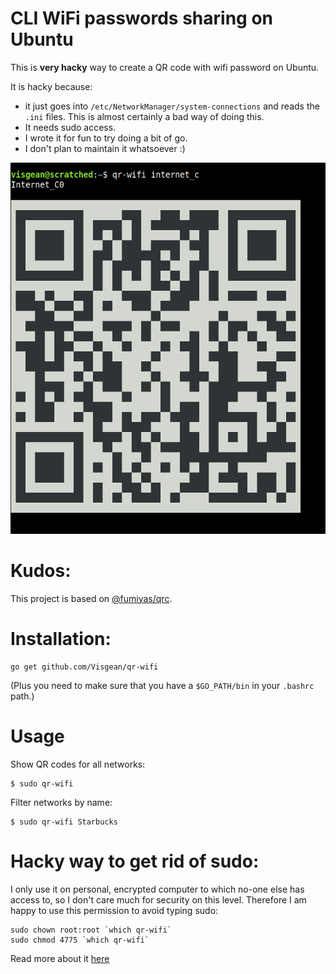 # CLI WiFi passwords sharing on Ubuntu

This is **very hacky** way to create a QR code with wifi password on Ubuntu. 

It is hacky because:
- it just goes into `/etc/NetworkManager/system-connections` and reads the `.ini` files. This is almost certainly a bad way of doing this. 
- It needs sudo access.
- I wrote it for fun to try doing a bit of go. 
- I don't plan to maintain it whatsoever :) 


![](example.png)

# Kudos:

This project is based on [@fumiyas/qrc](https://github.com/fumiyas/qrc).


# Installation:

```
go get github.com/Visgean/qr-wifi
```

(Plus you need to make sure that you have a `$GO_PATH/bin` in your `.bashrc` path.)

# Usage

Show QR codes for all networks:

```
$ sudo qr-wifi 
```

Filter networks by name:

```
$ sudo qr-wifi Starbucks
```


# Hacky way to get rid of sudo:

I only use it on personal, encrypted computer to which no-one else has access to, so I don't care much for security on this level. Therefore I am happy to use this permission to avoid typing sudo: 

```
sudo chown root:root `which qr-wifi`
sudo chmod 4775 `which qr-wifi`
```

Read more about it [here](https://unix.stackexchange.com/questions/18830/how-to-run-a-specific-program-as-root-without-a-password-prompt)